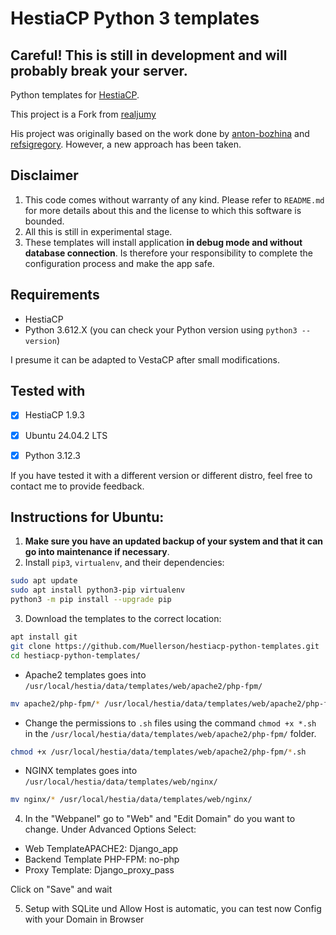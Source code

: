 # HestiaCP Python 3 templates

## Careful! This is still in development and will probably break your server.

Python templates for [HestiaCP](https://www.hestiacp.com/).

This project is a Fork from [realjumy](https://github.com/realjumy/hestiacp-python-templates)

His project was originally based on the work done by [anton-bozhina](https://github.com/anton-bozhina) and [refsigregory](https://github.com/refsigregory/vestacp-python-template/commits?author=refsigregory). However, a new approach has been taken.

## Disclaimer

1. This code comes without warranty of any kind. Please refer to `README.md` for more details about this and the license to which this software is bounded. 
2. All this is still in experimental stage.
3. These templates will install application **in debug mode and without database connection**. Is therefore your responsibility to complete the configuration process and make the app safe.

## Requirements

- HestiaCP
- Python 3.612.X (you can check your Python version using `python3 --version`)

I presume it can be adapted to VestaCP after small modifications.

## Tested with

- [X] HestiaCP 1.9.3
- [X] Ubuntu 24.04.2 LTS
- [X] Python 3.12.3


If you have tested it with a different version or different distro, feel free to contact me to provide feedback.

## Instructions for Ubuntu:

1. __Make sure you have an updated backup of your system and that it can go into maintenance if necessary__.
2. Install `pip3`, `virtualenv`, and their dependencies:
```bash
sudo apt update
sudo apt install python3-pip virtualenv
python3 -m pip install --upgrade pip

```

3. Download the templates to the correct location:
```bash
apt install git
git clone https://github.com/Muellerson/hestiacp-python-templates.git
cd hestiacp-python-templates/
```
- Apache2 templates goes into `/usr/local/hestia/data/templates/web/apache2/php-fpm/`
```bash
mv apache2/php-fpm/* /usr/local/hestia/data/templates/web/apache2/php-fpm/
```
- Change the permissions to `.sh` files using the command `chmod +x *.sh` in the `/usr/local/hestia/data/templates/web/apache2/php-fpm/` folder.
```bash
chmod +x /usr/local/hestia/data/templates/web/apache2/php-fpm/*.sh
```
- NGINX templates goes into `/usr/local/hestia/data/templates/web/nginx/`
```bash
mv nginx/* /usr/local/hestia/data/templates/web/nginx/
```

4. In the "Webpanel" go to "Web" and "Edit Domain" do you want to change. Under Advanced Options Select: 

- Web TemplateAPACHE2: Django_app
- Backend Template PHP-FPM: no-php
- Proxy Template: Django_proxy_pass

Click on "Save" and wait

5. Setup with SQLite und Allow Host is automatic, you can test now Config with your Domain in Browser
